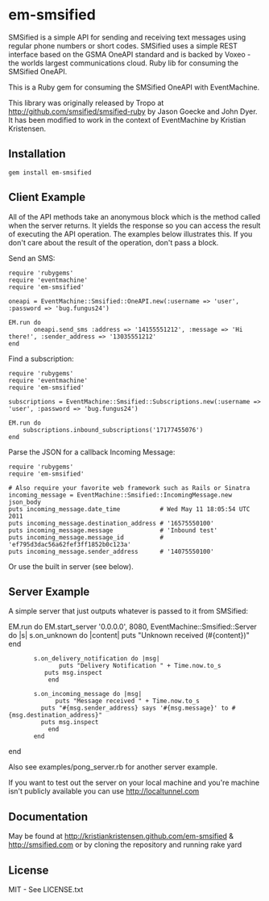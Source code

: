 em-smsified
========

SMSified is a simple API for sending and receiving text messages using regular phone numbers or short codes. SMSified uses a simple REST interface based on the GSMA OneAPI standard and is backed by Voxeo - the worlds largest communications cloud. Ruby lib for consuming the SMSified OneAPI.

This is a Ruby gem for consuming the SMSified OneAPI with EventMachine.

This library was originally released by Tropo at http://github.com/smsified/smsified-ruby by Jason Goecke and John Dyer. It has been modified to work in the context of EventMachine by Kristian Kristensen.

Installation
------------

	gem install em-smsified
 
Client Example
-------

All of the API methods take an anonymous block which is the method called when the server returns. It yields the response so you can access the result of executing the API operation. The examples below illustrates this. If you don't care about the result of the operation, don't pass a block.

Send an SMS:

	require 'rubygems'
	require 'eventmachine'
	require 'em-smsified'

	oneapi = EventMachine::Smsified::OneAPI.new(:username => 'user', :password => 'bug.fungus24')

	EM.run do
	       oneapi.send_sms :address => '14155551212', :message => 'Hi there!', :sender_address => '13035551212'
	end


Find a subscription:

	require 'rubygems'
	require 'eventmachine'
	require 'em-smsified'

	subscriptions = EventMachine::Smsified::Subscriptions.new(:username => 'user', :password => 'bug.fungus24')

	EM.run do
		subscriptions.inbound_subscriptions('17177455076')
	end

Parse the JSON for a callback Incoming Message:

    require 'rubygems'
    require 'em-smsified'

    # Also require your favorite web framework such as Rails or Sinatra
    incoming_message = EventMachine::Smsified::IncomingMessage.new json_body
    puts incoming_message.date_time           # Wed May 11 18:05:54 UTC 2011
    puts incoming_message.destination_address # '16575550100'
    puts incoming_message.message             # 'Inbound test'
    puts incoming_message.message_id          # 'ef795d3dac56a62fef3ff1852b0c123a'
    puts incoming_message.sender_address      # '14075550100'

Or use the built in server (see below).

Server Example
-------

A simple server that just outputs whatever is passed to it from SMSified:

  EM.run do
  	   EM.start_server '0.0.0.0', 8080, EventMachine::Smsified::Server do |s|
	       s.on_unknown do |content| 
	             puts "Unknown received (#{content})"
               end

	       s.on_delivery_notification do |msg|
	              puts "Delivery Notification " + Time.now.to_s
		      puts msg.inspect
               end
      
	       s.on_incoming_message do |msg|
	             puts "Message received " + Time.now.to_s
		     puts "#{msg.sender_address} says '#{msg.message}' to #{msg.destination_address}"
		     puts msg.inspect
               end
           end
  end

Also see examples/pong_server.rb for another server example.

If you want to test out the server on your local machine and you're machine isn't publicly available you can use http://localtunnel.com

Documentation
-------------

May be found at http://kristiankristensen.github.com/em-smsified & http://smsified.com or by cloning the repository and running 
    rake yard

License
-------

MIT - See LICENSE.txt